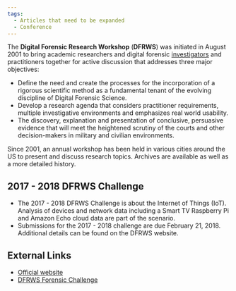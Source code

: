 ```yaml
---
tags:
  - Articles that need to be expanded
  - Conference
---
```

The **Digital Forensic Research Workshop** (**DFRWS**) was initiated in
August 2001 to bring academic researchers and digital forensic
[investigators](investigator.md) and practitioners together for
active discussion that addresses three major objectives:

* Define the need and create the processes for the incorporation of a
  rigorous scientific method as a fundamental tenant of the evolving
  discipline of Digital Forensic Science.
* Develop a research agenda that considers practitioner requirements,
  multiple investigative environments and emphasizes real world
  usability.
* The discovery, explanation and presentation of conclusive, persuasive
  evidence that will meet the heightened scrutiny of the courts and
  other decision-makers in military and civilian environments.

Since 2001, an annual workshop has been held in various cities around
the US to present and discuss research topics. Archives are available as
well as a more detailed history.

## 2017 - 2018 DFRWS Challenge

* The 2017 - 2018 DFRWS Challenge is about the Internet of Things (IoT).
  Analysis of devices and network data including a Smart TV Raspberry Pi
  and Amazon Echo cloud data are part of the scenario.
* Submissions for the 2017 - 2018 challenge are due February 21, 2018.
  Additional details can be found on the DFRWS website.

## External Links

* [Official website](https://dfrws.org/)
* [DFRWS Forensic Challenge](https://dfrws.org/dfrws-forensic-challenge)
